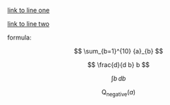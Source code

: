 [link to line one]()

[link to line two](./test_code.py)

formula:

$$
\sum_{b=1}^{10} {a}_{b}
$$

$$
\frac{d}{d b} b
$$

$$
\int b\, db
$$

$$
\operatorname{Q}_{\text{negative}}(a)
$$